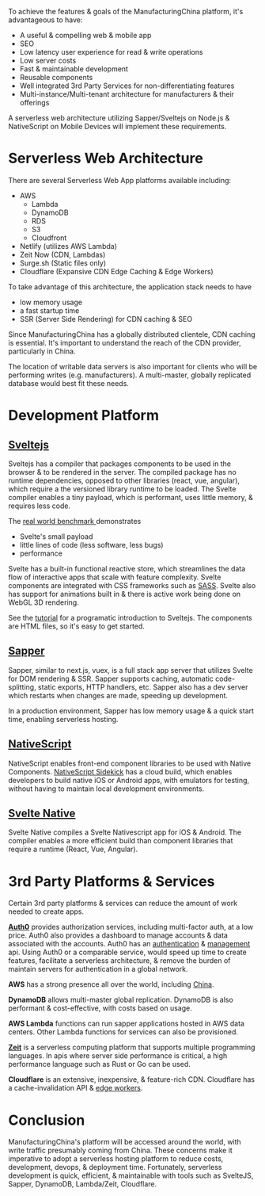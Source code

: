To achieve the features & goals of the ManufacturingChina platform, it's advantageous to have:
* A useful & compelling web & mobile app
* SEO
* Low latency user experience for read & write operations
* Low server costs
* Fast & maintainable development
* Reusable components
* Well integrated 3rd Party Services for non-differentiating features
* Multi-instance/Multi-tenant architecture for manufacturers & their offerings

A serverless web architecture utilizing Sapper/Sveltejs on Node.js & NativeScript on Mobile Devices
	will implement these requirements.

# Serverless Web Architecture

There are several Serverless Web App platforms available including:

* AWS
	* Lambda
	* DynamoDB
	* RDS
	* S3
	* Cloudfront
* Netlify (utilizes AWS Lambda)
* Zeit Now (CDN, Lambdas)
* Surge.sh (Static files only)
* Cloudflare (Expansive CDN Edge Caching & Edge Workers)

To take advantage of this architecture, the application stack needs to have

* low memory usage
* a fast startup time
* SSR (Server Side Rendering) for CDN caching & SEO

Since ManufacturingChina has a globally distributed clientele, CDN caching is essential.
It's important to understand the reach of the CDN provider, particularly in China.

The location of writable data servers is also important for clients
	who will be performing writes (e.g. manufacturers).
A multi-master, globally replicated database would best fit these needs.

# Development Platform

## <a target="_blank" href="https://svelte.dev/">Sveltejs</a>

Sveltejs has a compiler that packages components to be used in the browser & to be rendered in the server.
The compiled package has no runtime dependencies, opposed to other libraries (react, vue, angular),
	which require a the versioned library runtime to be loaded.
The Svelte compiler enables a tiny payload, which is performant, uses little memory, & requires less code.

The <a target="_blank" href="https://medium.freecodecamp.org/a-realworld-comparison-of-front-end-frameworks-with-benchmarks-2019-update-4be0d3c78075">
		real world benchmark
	</a> demonstrates
* Svelte's small payload
* little lines of code (less software, less bugs)
* performance

Svelte has a built-in functional reactive store, which streamlines the data flow of interactive apps
	that scale with feature complexity.
Svelte components are integrated with CSS frameworks such as
	<a target="_blank" href="https://github.com/sass/node-sass">SASS</a>.
Svelte also has support for animations built in & there is active work being done on WebGL 3D rendering.

See the <a target="_blank" href="https://svelte.dev/tutorial/basics">tutorial</a> for a programatic introduction
	to Sveltejs.
The components are HTML files, so it's easy to get started.

## <a target="_blank" href="https://sapper.svelte.technology/">Sapper</a>

Sapper, similar to next.js, vuex, is a full stack app server that utilizes Svelte for DOM rendering & SSR.
Sapper supports caching, automatic code-splitting, static exports, HTTP handlers, etc.
Sapper also has a dev server which restarts when changes are made, speeding up development.

In a production environment, Sapper has low memory usage & a quick start time, enabling serverless hosting.

## <a target="_blank" href="https://www.nativescript.org/">NativeScript</a>

NativeScript enables front-end component libraries to be used with Native Components.
<a target="_blank" href="https://www.nativescript.org/nativescript-sidekick">NativeScript Sidekick</a>
	has a cloud build, which enables developers to build native iOS or Android apps,
 	with emulators for testing, without having to maintain local development environments.

## <a target="_blank" href="https://svelte-native.technology/">Svelte Native</a>

Svelte Native compiles a Svelte Nativescript app for iOS & Android.
The compiler enables a more efficient build than component libraries that require a runtime (React, Vue, Angular).

# 3rd Party Platforms & Services

Certain 3rd party platforms & services can reduce the amount of work needed to create apps.

<a target="_blank" href="https://auth0.com/">**Auth0**</a> provides authorization services, including multi-factor auth,
	at a low price.
Auth0 also provides a dashboard to manage accounts & data associated with the accounts.
Auth0 has an <a target="_blank" href="https://auth0.com/docs/api/authentication">authentication</a> 
	& <a target="_blank" href="https://auth0.com/docs/api/management/v2">management</a> api.
Using Auth0 or a comparable service, would speed up time to create features, facilitate a serverless architecture,
	& remove the burden of maintain servers for authentication in a global network.

**AWS** has a strong presence all over the world,
	including <a target="_blank" href="https://www.cloudflare.com/network/china/">China</a>.

**DynamoDB** allows multi-master global replication.
DynamoDB is also performant & cost-effective, with costs based on usage.  

**AWS Lambda** functions can run sapper applications hosted in AWS data centers.
Other Lambda functions for services can also be provisioned.

<a target="_blank" href="https://zeit.co/">**Zeit**</a> is a serverless computing platform
	that supports multiple programming languages.
In apis where server side performance is critical, a high performance language such as Rust or Go can be used.

**Cloudflare** is an extensive, inexpensive, & feature-rich CDN.
Cloudflare has a cache-invalidation API
	& <a target="_blank" href="https://blog.cloudflare.com/introducing-cloudflare-workers/">edge workers</a>.

# Conclusion

ManufacturingChina's platform will be accessed around the world, with write traffic presumably coming from China.
These concerns make it imperative to adopt a serverless hosting platform to reduce costs, development,
	devops, & deployment time.
Fortunately, serverless development is quick, efficient, & maintainable
	with tools such as SvelteJS, Sapper, DynamoDB, Lambda/Zeit, Cloudflare.
